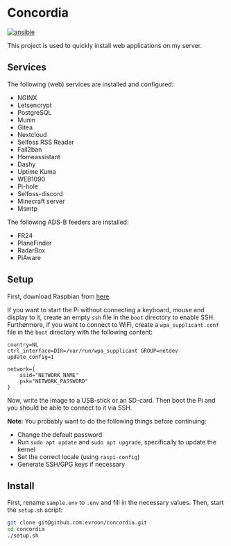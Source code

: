 # Concordia
[![ansible](https://github.com/evroon/concordia/actions/workflows/ansible.yml/badge.svg)](https://github.com/evroon/concordia/actions/workflows/ansible.yml)

This project is used to quickly install web applications on my server.

## Services
The following (web) services are installed and configured:
* NGINX
* Letsencrypt
* PostgreSQL
* Munin
* Gitea
* Nextcloud
* Selfoss RSS Reader
* Fail2ban
* Homeassistant
* Dashy
* Uptime Kuma
* WEB1090
* Pi-hole
* Selfoss-discord
* Minecraft server
* Msmtp


The following ADS-B feeders are installed:
* FR24
* PlaneFinder
* RadarBox
* PiAware

## Setup
First, download Raspbian from [here](https://www.raspberrypi.com/software/operating-systems/).

If you want to start the Pi without connecting a keyboard, mouse and display to it, create an empty `ssh` file in the `boot` directory to enable SSH.
Furthermore, if you want to connect to WiFi, create a `wpa_supplicant.conf` file in the `boot` directory with the following content:
```
country=NL
ctrl_interface=DIR=/var/run/wpa_supplicant GROUP=netdev
update_config=1

network={
    ssid="NETWORK_NAME"
    psk="NETWORK_PASSWORD"
}
```
Now, write the image to a USB-stick or an SD-card. Then boot the Pi and you should be able to connect to it via SSH.

**Note**: You probably want to do the following things before continuing:
* Change the default password
* Run `sudo apt update` and `sudo apt upgrade`, specifically to update the kernel
* Set the correct locale (using `raspi-config`)
* Generate SSH/GPG keys if necessary

## Install
First, rename `sample.env` to `.env` and fill in the necessary values. Then, start the `setup.sh` script:

```bash
git clone git@github.com:evroon/concordia.git
cd concordia
./setup.sh
```
